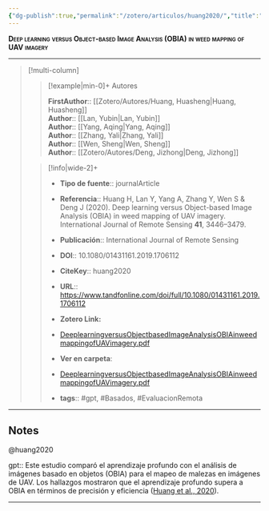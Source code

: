 ```yaml
---
{"dg-publish":true,"permalink":"/zotero/articulos/huang2020/","title":"Deep learning versus Object-based Image Analysis (OBIA) in weed mapping of UAV imagery","tags":["#zotero"]}
---
```



<span style="font-variant:small-caps; font-weight: bold;">Deep learning versus Object-based Image Analysis (OBIA) in weed mapping of UAV imagery</span>

---


> [!multi-column]
>
>> [!example|min-0]+ Autores
>> 
>> **FirstAuthor**:: [[Zotero/Autores/Huang, Huasheng\|Huang, Huasheng]]  
>> **Author**:: [[Lan, Yubin\|Lan, Yubin]]  
>> **Author**:: [[Yang, Aqing\|Yang, Aqing]]  
>> **Author**:: [[Zhang, Yali\|Zhang, Yali]]  
>> **Author**:: [[Wen, Sheng\|Wen, Sheng]]  
>> **Author**:: [[Zotero/Autores/Deng, Jizhong\|Deng, Jizhong]]  
 >
>
>> [!info|wide-2]+
>>
>> - **Tipo de fuente**:: journalArticle
>> - **Referencia**:: Huang H, Lan Y, Yang A, Zhang Y, Wen S & Deng J (2020). Deep learning versus Object-based Image Analysis (OBIA) in weed mapping of UAV imagery. International Journal of Remote Sensing **41**, 3446–3479.
>> - **Publicación**:: International Journal of Remote Sensing
>> - **DOI**:: 10.1080/01431161.2019.1706112
>> - **CiteKey**:: huang2020
>> - **URL**:: https://www.tandfonline.com/doi/full/10.1080/01431161.2019.1706112
>> - **Zotero Link:** 
>> - [DeeplearningversusObjectbasedImageAnalysisOBIAinweedmappingofUAVimagery.pdf](zotero://select/library/items/YJNVKN6P)
>>
>> - **Ver en carpeta**: 
>> - [DeeplearningversusObjectbasedImageAnalysisOBIAinweedmappingofUAVimagery.pdf](file://J:\OneDrive\Articulos\DeeplearningversusObjectbasedImageAnalysisOBIAinweedmappingofUAVimagery.pdf)
>> - **tags**:: #gpt, #Basados, #EvaluacionRemota



--- 

## Notes

@huang2020

gpt:: Este estudio comparó el aprendizaje profundo con el análisis de imágenes basado en objetos (OBIA) para el mapeo de malezas en imágenes de UAV. Los hallazgos mostraron que el aprendizaje profundo supera a OBIA en términos de precisión y eficiencia ([Huang et al., 2020](zotero://select/library/items/EHKUS6TL)).






---







